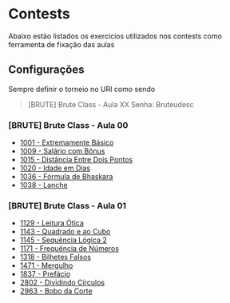 # Contests

Abaixo estão listados os exercicios utilizados nos contests como ferramenta de fixação das aulas

## Configurações

Sempre definir o torneio no URI como sendo

> [BRUTE] Brute Class - Aula XX
> Senha: Bruteudesc

### [BRUTE] Brute Class - Aula 00

- [1001 - Extremamente Básico](https://www.urionlinejudge.com.br/judge/pt/problems/view/1001)
- [1009 - Salário com Bônus](https://www.urionlinejudge.com.br/judge/pt/problems/view/1009)
- [1015 - Distância Entre Dois Pontos](https://www.urionlinejudge.com.br/judge/pt/problems/view/1015)
- [1020 - Idade em Dias](https://www.urionlinejudge.com.br/judge/pt/problems/view/1020)
- [1036 - Fórmula de Bhaskara](https://www.urionlinejudge.com.br/judge/pt/problems/view/1036)
- [1038 - Lanche](https://www.urionlinejudge.com.br/judge/pt/problems/view/1038)

### [BRUTE] Brute Class - Aula 01

- [1129 - Leitura Ótica](https://www.urionlinejudge.com.br/judge/pt/problems/view/1129)
- [1143 - Quadrado e ao Cubo](https://www.urionlinejudge.com.br/judge/pt/problems/view/1143)
- [1145 - Sequência Lógica 2](https://www.urionlinejudge.com.br/judge/pt/problems/view/1145)
- [1171 - Frequência de Números](https://www.urionlinejudge.com.br/judge/pt/problems/view/1171)
- [1318 - Bilhetes Falsos](https://www.urionlinejudge.com.br/judge/pt/problems/view/1318)
- [1471 - Mergulho](https://www.urionlinejudge.com.br/judge/pt/problems/view/1471)
- [1837 - Prefácio](https://www.urionlinejudge.com.br/judge/pt/problems/view/1837)
- [2802 - Dividindo Círculos](https://www.urionlinejudge.com.br/judge/pt/problems/view/2802)
- [2963 - Bobo da Corte](https://www.urionlinejudge.com.br/judge/pt/problems/view/2963)

